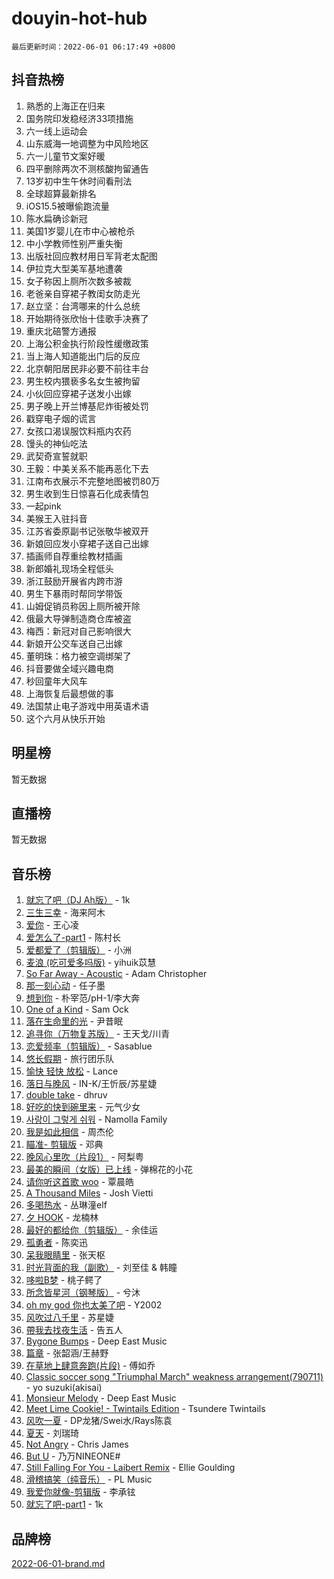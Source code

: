 # douyin-hot-hub

`最后更新时间：2022-06-01 06:17:49 +0800`

## 抖音热榜

1. 熟悉的上海正在归来
1. 国务院印发稳经济33项措施
1. 六一线上运动会
1. 山东威海一地调整为中风险地区
1. 六一儿童节文案好暖
1. 四平删除两次不测核酸拘留通告
1. 13岁初中生午休时间看刑法
1. 全球超算最新排名
1. iOS15.5被曝偷跑流量
1. 陈水扁确诊新冠
1. 美国1岁婴儿在市中心被枪杀
1. 中小学教师性别严重失衡
1. 出版社回应教材用日军背老太配图
1. 伊拉克大型美军基地遭袭
1. 女子称因上厕所次数多被裁
1. 老爸亲自穿裙子教闺女防走光
1. 赵立坚：台湾哪来的什么总统
1. 开始期待张欣怡十佳歌手决赛了
1. 重庆北碚警方通报
1. 上海公积金执行阶段性缓缴政策
1. 当上海人知道能出门后的反应
1. 北京朝阳居民非必要不前往丰台
1. 男生校内猥亵多名女生被拘留
1. 小伙回应穿裙子送发小出嫁
1. 男子晚上开兰博基尼炸街被处罚
1. 戳穿电子烟的谎言
1. 女孩口渴误服饮料瓶内农药
1. 馒头的神仙吃法
1. 武契奇宣誓就职
1. 王毅：中美关系不能再恶化下去
1. 江南布衣展示不完整地图被罚80万
1. 男生收到生日惊喜石化成表情包
1. 一起pink
1. 美猴王入驻抖音
1. 江苏省委原副书记张敬华被双开
1. 新娘回应发小穿裙子送自己出嫁
1. 插画师自荐重绘教材插画
1. 新郎婚礼现场全程低头
1. 浙江鼓励开展省内跨市游
1. 男生下暴雨时帮同学带饭
1. 山姆促销员称因上厕所被开除
1. 俄最大导弹制造商仓库被盗
1. 梅西：新冠对自己影响很大
1. 新娘开公交车送自己出嫁
1. 董明珠：格力被空调绑架了
1. 抖音要做全域兴趣电商
1. 秒回童年大风车
1. 上海恢复后最想做的事
1. 法国禁止电子游戏中用英语术语
1. 这个六月从快乐开始

## 明星榜

暂无数据

## 直播榜

暂无数据

## 音乐榜

1. [就忘了吧（DJ Ah版）]() - 1k
1. [三生三幸]() - 海来阿木
1. [爱你](https://sf3-cdn-tos.douyinstatic.com/obj/tos-cn-ve-2774/738d8b240f1e4519b44cf31c84e02e24) - 王心凌
1. [爱怎么了-part1]() - 陈村长
1. [爱都爱了（剪辑版）](https://sf6-cdn-tos.douyinstatic.com/obj/tos-cn-ve-2774/ea838a8eccd2486f8d7aa26551f04225) - 小洲
1. [麦浪 (吃可爱多吗版)](https://sf3-cdn-tos.douyinstatic.com/obj/tos-cn-ve-2774/fb2bf2aaa2854aaa8ec0fcfabbee4bd8) - yihuik苡慧
1. [So Far Away - Acoustic](https://sf3-cdn-tos.douyinstatic.com/obj/tos-cn-ve-2774/61ae1d10dc344d839cc414e60fbc1cd7) - Adam Christopher
1. [那一刻心动](https://sf6-cdn-tos.douyinstatic.com/obj/tos-cn-ve-2774/4c0ed00133e3439592b4741c72acc6f3) - 任子墨
1. [想到你]() - 朴宰范/pH-1/李大奔
1. [One of a Kind](https://sf3-cdn-tos.douyinstatic.com/obj/tos-cn-ve-2774/0a47d1d2ff5d47ccb42b56567de4456f) - Sam Ock
1. [落在生命里的光](https://sf3-cdn-tos.douyinstatic.com/obj/tos-cn-ve-2774/6a3ac5299a304a0babc779305d06ec09) - 尹昔眠
1. [追寻你（万物复苏版）](https://sf3-cdn-tos.douyinstatic.com/obj/tos-cn-ve-2774/cfb22ccf85784f2f83bcefe9ad675822) - 王天戈/川青
1. [恋爱频率（剪辑版）](https://sf3-cdn-tos.douyinstatic.com/obj/tos-cn-ve-2774/5fe5fbbb62d9433798e07a2fddb2213d) - Sasablue
1. [悠长假期]() - 旅行团乐队
1. [愉快 轻快 放松]() - Lance
1. [落日与晚风](https://sf6-cdn-tos.douyinstatic.com/obj/tos-cn-ve-2774/c0df4d955e5e4cda94db402d63b71b53) - IN-K/王忻辰/苏星婕
1. [double take](https://sf6-cdn-tos.douyinstatic.com/obj/tos-cn-ve-2774/2e7248afd1d94438b93ec6a1a19dafe3) - dhruv
1. [好吃的快到碗里来](https://sf3-cdn-tos.douyinstatic.com/obj/tos-cn-ve-2774/3027e72b086e497db189953927013e1a) - 元气少女
1. [사랑이 그렇게 쉬워](https://sf3-cdn-tos.douyinstatic.com/obj/tos-cn-ve-2774/f719797786b94cb19ffbeeff3def0d79) - Namolla Family
1. [我是如此相信]() - 周杰伦
1. [瞄准- 剪辑版](https://sf6-cdn-tos.douyinstatic.com/obj/tos-cn-ve-2774/60322e184ec342de8d8e17e247214139) - 邓典
1. [晚风心里吹（片段1）](https://sf6-cdn-tos.douyinstatic.com/obj/tos-cn-ve-2774/504672ab830c472fa6a5870195b458a9) - 阿梨粤
1. [最美的瞬间（女版）已上线](https://sf3-cdn-tos.douyinstatic.com/obj/tos-cn-ve-2774/527ce7f66142422e8d0727588b4f7c73) - 弹棉花的小花
1. [请你听这首歌 woo]() - 覃晨皓
1. [A Thousand Miles]() - Josh Vietti
1. [多喝热水](https://sf3-cdn-tos.douyinstatic.com/obj/tos-cn-ve-2774/70d18bcd2b704bc4a6d83542e63182d9) - 丛琳潼elf
1. [夕 HOOK](https://sf6-cdn-tos.douyinstatic.com/obj/tos-cn-ve-2774/e4e3663065e34ff28df73363b030f1c7) - 龙楠林
1. [最好的都给你（剪辑版）](https://sf6-cdn-tos.douyinstatic.com/obj/tos-cn-ve-2774/e321304ad36c4bdc88df946f53b7b6f9) - 余佳运
1. [孤勇者]() - 陈奕迅
1. [呆我眼睛里](https://sf3-cdn-tos.douyinstatic.com/obj/tos-cn-ve-2774/dec5dbd0ccec4f0581e9c2b2a25efc4d) - 张天枢
1. [时光背面的我（副歌）](https://sf3-cdn-tos.douyinstatic.com/obj/tos-cn-ve-2774/d5c634788d8245f796314952f28e1891) - 刘至佳 & 韩瞳
1. [哆啦B梦](https://sf3-cdn-tos.douyinstatic.com/obj/tos-cn-ve-2774/11d91e597d504e8888820e5a70a9f69f) - 桃子鳄了
1. [所念皆星河（钢琴版）]() - 兮沐
1. [oh my god 你也太美了吧]() - Y2002
1. [风吹过八千里](https://sf3-cdn-tos.douyinstatic.com/obj/tos-cn-ve-2774/a1a6ff5c96de4f13890fedc3fd6d4c76) - 苏星婕
1. [帶我去找夜生活]() - 告五人
1. [Bygone Bumps]() - Deep East Music
1. [篇章](https://sf6-cdn-tos.douyinstatic.com/obj/tos-cn-ve-2774/6cd3e3ba67254449ae2883146305ac06) - 张韶涵/王赫野
1. [在草地上肆意奔跑(片段)](https://sf6-cdn-tos.douyinstatic.com/obj/tos-cn-ve-2774/53a701c9c2fa45a0b21bb0c91aa90880) - 傅如乔
1. [Classic soccer song "Triumphal March" weakness arrangement(790711)](https://sf3-cdn-tos.douyinstatic.com/obj/tos-cn-ve-2774/7881e2ee1b664fe9ae8d0b4e47c46751) - yo suzuki(akisai)
1. [Monsieur Melody]() - Deep East Music
1. [Meet Lime Cookie! - Twintails Edition](https://sf6-cdn-tos.douyinstatic.com/obj/tos-cn-ve-2774/8edbcaeb23ef4630a353bed52fe92f02) - Tsundere Twintails
1. [风吹一夏](https://sf6-cdn-tos.douyinstatic.com/obj/tos-cn-ve-2774/64b5a4609eb843c29c974d39d4d5d058) - DP龙猪/Swei水/Rays陈袁
1. [夏天]() - 刘瑞琦
1. [Not Angry](https://sf6-cdn-tos.douyinstatic.com/obj/tos-cn-ve-2774/651f30a826dc43cbb6becf6b048f9541) - Chris James
1. [But U](https://sf6-cdn-tos.douyinstatic.com/obj/tos-cn-ve-2774/c9b24e803abb480a87dd1768e2eb1da3) - 乃万NINEONE#
1. [Still Falling For You - Laibert Remix]() - Ellie Goulding
1. [滑稽搞笑（纯音乐）]() - PL Music
1. [我爱你就像-剪辑版](https://sf3-cdn-tos.douyinstatic.com/obj/tos-cn-ve-2774/2b1fbd2903c3421195391d016a175dc3) - 李承铉
1. [就忘了吧-part1]() - 1k

## 品牌榜

[2022-06-01-brand.md](2022-06-01-brand.md)
